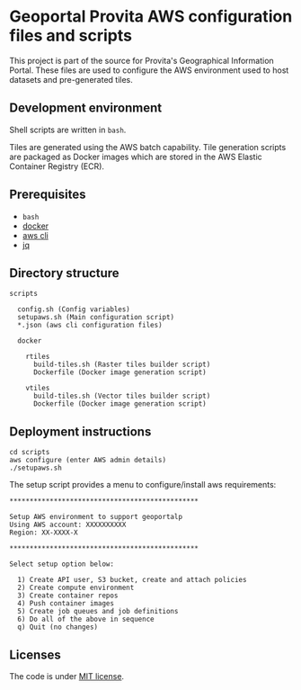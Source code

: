 # Geoportal Provita AWS configuration files and scripts

This project is part of the source for Provita's Geographical Information Portal. These files are used to configure the AWS environment used to host datasets and pre-generated tiles.

## Development environment

Shell scripts are written in ```bash```.

Tiles are generated using the AWS batch capability. Tile generation scripts are packaged as Docker images which are stored in the AWS Elastic Container Registry (ECR).

## Prerequisites

* ```bash```
* [docker](https://www.docker.com/)
* [aws cli](https://aws.amazon.com/cli/)
* [jq](https://stedolan.github.io/jq/)

## Directory structure

```
scripts

  config.sh (Config variables)
  setupaws.sh (Main configuration script)
  *.json (aws cli configuration files)

  docker

    rtiles
      build-tiles.sh (Raster tiles builder script)
      Dockerfile (Docker image generation script)

    vtiles
      build-tiles.sh (Vector tiles builder script)
      Dockerfile (Docker image generation script)

```

## Deployment instructions

```
cd scripts
aws configure (enter AWS admin details)
./setupaws.sh
```

The setup script provides a menu to configure/install aws requirements:

```
***********************************************

Setup AWS environment to support geoportalp
Using AWS account: XXXXXXXXXX
Region: XX-XXXX-X

***********************************************

Select setup option below:

  1) Create API user, S3 bucket, create and attach policies
  2) Create compute environment
  3) Create container repos
  4) Push container images
  5) Create job queues and job definitions
  6) Do all of the above in sequence
  q) Quit (no changes)

```

## Licenses

The code is under [MIT license](https://opensource.org/licenses/MIT).
